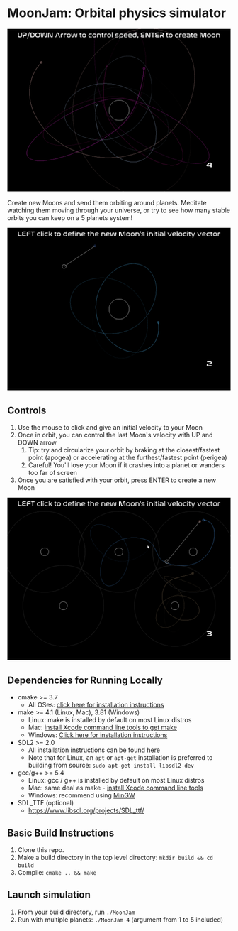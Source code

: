 # MoonJam: Orbital physics simulator

<img src="1.png"/>

Create new Moons and send them orbiting around planets. Meditate watching them moving through your universe, or try to see how many stable orbits you can keep on a 5 planets system!

<img src="2.png"/>

## Controls
1. Use the mouse to click and give an initial velocity to your Moon
2. Once in orbit, you can control the last Moon's velocity with UP and DOWN arrow
   1. Tip: try and circularize your orbit by braking at the closest/fastest point (apogea) or accelerating at the furthest/fastest point (perigea)
   2. Careful! You'll lose your Moon if it crashes into a planet or wanders too far of screen
3. Once you are satisfied with your orbit, press ENTER to create a new Moon

<img src="3.png"/>

## Dependencies for Running Locally
* cmake >= 3.7
  * All OSes: [click here for installation instructions](https://cmake.org/install/)
* make >= 4.1 (Linux, Mac), 3.81 (Windows)
  * Linux: make is installed by default on most Linux distros
  * Mac: [install Xcode command line tools to get make](https://developer.apple.com/xcode/features/)
  * Windows: [Click here for installation instructions](http://gnuwin32.sourceforge.net/packages/make.htm)
* SDL2 >= 2.0
  * All installation instructions can be found [here](https://wiki.libsdl.org/Installation)
  * Note that for Linux, an `apt` or `apt-get` installation is preferred to building from source: `sudo apt-get install libsdl2-dev`
* gcc/g++ >= 5.4
  * Linux: gcc / g++ is installed by default on most Linux distros
  * Mac: same deal as make - [install Xcode command line tools](https://developer.apple.com/xcode/features/)
  * Windows: recommend using [MinGW](http://www.mingw.org/)
* SDL_TTF (optional)
  * https://www.libsdl.org/projects/SDL_ttf/

## Basic Build Instructions

1. Clone this repo.
2. Make a build directory in the top level directory: `mkdir build && cd build`
3. Compile: `cmake .. && make`

## Launch simulation
1. From your build directory, run `./MoonJam`
2. Run with multiple planets: `./MoonJam 4` (argument from 1 to 5 included)
